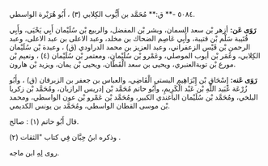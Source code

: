 ٥٠٨٤ -** ق:** مُحَمَّد بن أَيُّوب الكِلابي (٣) ، أَبُو هُرَيْرة الواسطي.

**رَوَى عَن:** أزهر بْن سعد السمان، وبشر بْن المفضل، والربيع بْن سُلَيْمان أَبِي يَحْيَى، وأَبِي قُتَيبة سَلْم بْن قتيبة، وأَبِي عَاصِم الضحاك بن مخلد، وعبد الاعلى بن عبد الاعلى، وعبد الرحمن بْن قَيْس الزعفراني، وعبد العزيز بن محمد الدراودي (ق) ، وعبدة بْن سُلَيْمان الكِلابي، وعُمَر بْن أيوب الموصلي، وعَمْرو بْن سُلَيْمان، ومعتمر بْن سُلَيْمان (٤) ، ونعيم بْن مورع بْن توبةالعنبري، ويحيى بن سعد الْقَطَّان، ويحيى بْن يمان، ويزيد بْن هارون.

**رَوَى عَنه:** إِسْحَاق بْن إِبْرَاهِيم البستي الْقَاضِي، والعباس بن جعفر بن الزبرقان (ق) ، وأَبُو زُرْعَة عُبَيد اللَّهِ بْن عَبْد الْكَرِيمِ، وأَبُو حاتم مُحَمَّد بْن إدريس الرازيان، ومُحَمَّد بْن زكريا البلخي، ومُحَمَّد بْن سُلَيْمان الباغندي الكبير، ومُحَمَّد بْن عَمْرو بْن عون الواسطي، ومحمد بْن موسى القطان الواسطي، ومُحَمَّد بن يونس الكديمي.

قال أَبُو حاتم (١) : صالح.

وذكره ابنُ حِبَّان فِي كتاب "الثقات (٢) .

روى لِهِ ابن ماجه.